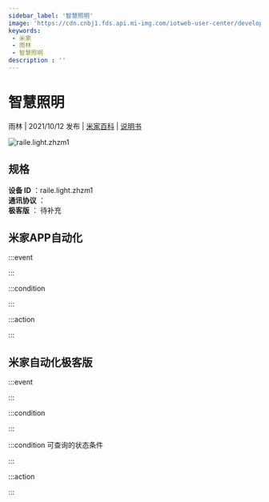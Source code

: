 ```yaml
---
sidebar_label: '智慧照明'
image: 'https://cdn.cnbj1.fds.api.mi-img.com/iotweb-user-center/developer_1679068029793BCS4RH8B.png?GalaxyAccessKeyId=AKVGLQWBOVIRQ3XLEW&Expires=9223372036854775807&Signature=gcqpq9OMlPLrv9F/k4Uowf3H0Z8='
keywords: 
 - 米家
 - 雨林
 - 智慧照明
description : ''
---
```

# 智慧照明

雨林 | 2021/10/12 发布 | [米家百科](https://home.mi.com/webapp/content/baike/product/index.html?model=raile.light.zhzm1) | [说明书](https://home.mi.com/views/introduction.html?model=raile.light.zhzm1&region=cn)

![raile.light.zhzm1](https://cdn.cnbj1.fds.api.mi-img.com/iotweb-user-center/developer_1679068029793BCS4RH8B.png?GalaxyAccessKeyId=AKVGLQWBOVIRQ3XLEW&Expires=9223372036854775807&Signature=gcqpq9OMlPLrv9F/k4Uowf3H0Z8=)

## 规格  
> 
**设备 ID** ：raile.light.zhzm1  
**通讯协议** ：  
**极客版**  ： 待补充 


## 米家APP自动化  

:::event  

:::

:::condition  

:::

:::action   

:::

## 米家自动化极客版  

:::event  

:::

:::condition  

:::

:::condition 可查询的状态条件  

:::

:::action  

:::

        
